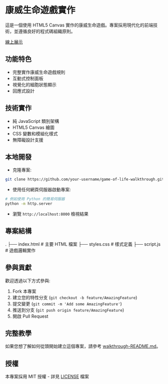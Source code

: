 # 康威生命遊戲實作

這是一個使用 HTML5 Canvas 實作的康威生命遊戲。專案採用現代化的前端技術，並遵循良好的程式碼組織原則。

[線上展示](https://your-username.github.io/game-of-life-walkthrough)

## 功能特色

- 完整實作康威生命遊戲規則
- 互動式控制面板
- 視覺化的細胞狀態顯示
- 回應式設計

## 技術實作

- 純 JavaScript 類別架構
- HTML5 Canvas 繪圖
- CSS 變數和模組化樣式
- 無障礙設計支援

## 本地開發

-  克隆專案:

```bash
git clone https://github.com/your-username/game-of-life-walkthrough.git
```

- 使用任何網頁伺服器啟動專案:

```bash
# 例如使用 Python 的簡易伺服器
python -m http.server
```

- 瀏覽 `http://localhost:8000` 檢視結果

## 專案結構

.
├── index.html      # 主要 HTML 檔案
├── styles.css      # 樣式定義
├── script.js       # 遊戲邏輯實作


## 參與貢獻

歡迎透過以下方式參與:

1. Fork 本專案
2. 建立您的特性分支 (`git checkout -b feature/AmazingFeature`)
3. 提交變更 (`git commit -m 'Add some AmazingFeature'`)
4. 推送到分支 (`git push origin feature/AmazingFeature`)
5. 開啟 Pull Request

## 完整教學

如果您想了解如何從頭開始建立這個專案，請參考 [walkthrough-README.md](walkthrough-README.md)。

## 授權

本專案採用 MIT 授權 - 詳見 [LICENSE](LICENSE) 檔案

